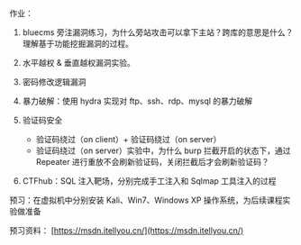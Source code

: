 作业：

1.  bluecms 旁注漏洞练习，为什么旁站攻击可以拿下主站？跨库的意思是什么？理解基于功能挖掘漏洞的过程。
2.  水平越权 & 垂直越权漏洞实验。
3.  密码修改逻辑漏洞
4.  暴力破解：使用 hydra 实现对 ftp、ssh、rdp、mysql 的暴力破解
5.  验证码安全

    *   验证码绕过（on client）+ 验证码绕过（on server）
    *   验证码绕过（on server）实验中，为什么 burp 拦截开启的状态下，通过 Repeater 进行重放不会刷新验证码，关闭拦截后才会刷新验证码？

6.  CTFhub：SQL 注入靶场，分别完成手工注入和 Sqlmap 工具注入的过程

预习：在虚拟机中分别安装 Kali、Win7、Windows XP 操作系统，为后续课程实验做准备

预习资料： [https://msdn.itellyou.cn/](https://msdn.itellyou.cn/)